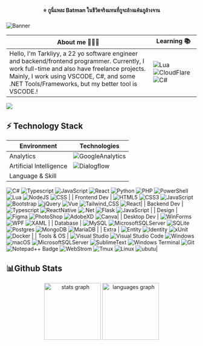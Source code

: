 <h4 align="center">⭐️ กูนี่แหละ Batman ในชีวิตจริงแทนที่กูจะล้างแค้นกูล้างจาน</h4>

![Banner](https://m1r.ai/n1mk6.png)

| About me ☝🏻🤓 | Learning 📚 |
|-|-|
| Hello, I'm Tarkliyy, a 22 yo software engineer and backend/frontend programmer. Currently, I work full-time and also have freelance projects. <br>Mainly, I work using VSCODE, C#, and some .NET Tools/Frameworks, but my better tool is VSCODE.!</br> |  ![Lua](https://img.shields.io/badge/lua-%235C2D91.svg?style=for-the-badge&logo=lua&logoColor=white)  ![CloudFlare](https://img.shields.io/badge/Cloudflare-F38020?style=for-the-badge&logo=Cloudflare&logoColor=white) ![C#](https://img.shields.io/badge/c%23-551DEF.svg?style=for-the-badge&logo=csharp&logoColor=white)||

[![](https://visitcount.itsvg.in/api?id=Tarkliyy&label=Profile%20Views&color=11&icon=4&pretty=true)](https://github.com/tarkliyy)

<h2>⚡ Technology Stack </h2>

| Environment | Technologies |
| ----------- | ------------ |
| Analytics | ![GoogleAnalytics](https://img.shields.io/badge/Google%20Analytics-E37400?style=for-the-badge&logo=google%20analytics&logoColor=white)|
| Artificial Intelligence |   ![Dialogflow](https://img.shields.io/badge/dialogflow-FF9800?style=for-the-badge&logo=dialogflow&logoColor=white) |
| Language & Skill | 
![C#](https://img.shields.io/badge/c%23-551DEF.svg?style=for-the-badge&logo=csharp&logoColor=white) ![Typescript](https://img.shields.io/badge/TypeScript-007ACC?style=for-the-badge&logo=typescript&logoColor=white) ![JavaScript](https://img.shields.io/badge/JavaScript-F7DF1E?style=for-the-badge&logo=javascript&logoColor=black)
![React](https://img.shields.io/badge/React-20232A?style=for-the-badge&logo=react&logoColor=61DAFB)  ![Python](https://img.shields.io/badge/python-3670A0?style=for-the-badge&logo=python&logoColor=ffdd54) ![PHP](https://img.shields.io/badge/php-%23777BB4.svg?style=for-the-badge&logo=php&logoColor=white) ![PowerShell](https://img.shields.io/badge/PowerShell-%235391FE.svg?style=for-the-badge&logo=powershell&logoColor=white) ![Lua](https://img.shields.io/badge/lua-%235C2D91.svg?style=for-the-badge&logo=lua&logoColor=white) ![NodeJS](https://img.shields.io/badge/Node.js-43853D?style=for-the-badge&logo=node.js&logoColor=white) ![CSS](https://img.shields.io/badge/CSS-239120?&style=for-the-badge&logo=css3&logoColor=white) |
| Frontend Dev | ![HTML5](https://img.shields.io/badge/html5-%23E34F26.svg?style=for-the-badge&logo=html5&logoColor=white) ![CSS3](https://img.shields.io/badge/css3-%231572B6.svg?style=for-the-badge&logo=css3&logoColor=white) ![JavaScript](https://img.shields.io/badge/javascript-%23323330.svg?style=for-the-badge&logo=javascript&logoColor=%23F7DF1E) ![Bootstrap](https://img.shields.io/badge/bootstrap-%23563D7C.svg?style=for-the-badge&logo=bootstrap&logoColor=white) ![jQuery](https://img.shields.io/badge/jquery-%230769AD.svg?style=for-the-badge&logo=jquery&logoColor=white) ![Vue](https://img.shields.io/badge/Vue.js-35495E?style=for-the-badge&logo=vue.js&logoColor=4FC08D) ![Tailwind_CSS](https://img.shields.io/badge/Tailwind_CSS-38B2AC?style=for-the-badge&logo=tailwind-css&logoColor=white) ![React](https://img.shields.io/badge/React-20232A?style=for-the-badge&logo=react&logoColor=61DAFB)|
| Backend Dev |  ![Typescript](https://img.shields.io/badge/TypeScript-007ACC?style=for-the-badge&logo=typescript&logoColor=white) ![ReactNative](https://img.shields.io/badge/React_Native-20232A?style=for-the-badge&logo=react&logoColor=61DAFB) ![.Net](https://img.shields.io/badge/ASP.NET-5C2D91?style=for-the-badge&logo=.net&logoColor=white) ![Flask](https://img.shields.io/badge/flask-%23000.svg?style=for-the-badge&logo=flask&logoColor=white) ![JavaScript](https://img.shields.io/badge/javascript-%23323330.svg?style=for-the-badge&logo=javascript&logoColor=%23F7DF1E)  |
| Design | ![Figma](https://img.shields.io/badge/Figma-F24E1E?style=for-the-badge&logo=figma&logoColor=white) ![PhotoShop](https://img.shields.io/badge/Adobe%20Photoshop-31A8FF?style=for-the-badge&logo=Adobe%20Photoshop&logoColor=black) ![AdobeXD](https://img.shields.io/badge/Adobe%20XD-470137?style=for-the-badge&logo=Adobe%20XD&logoColor=#FF61F6) ![Canva](https://img.shields.io/badge/Canva-%2300C4CC.svg?&style=for-the-badge&logo=Canva&logoColor=white)|
| Desktop Dev | ![WinForms](https://img.shields.io/badge/WinForms-5A677A?style=for-the-badge&logo=windowsXP&logoColor=FFFFFF) ![WPF](https://img.shields.io/badge/WPF-1572B6?style=for-the-badge&logo=windows&logoColor=FFFFFF) ![XAML](https://img.shields.io/badge/xaml-%23007ACC.svg?style=for-the-badge&logo=xaml&logoColor=white) |
| Database | ![MySQL](https://img.shields.io/badge/mysql-%231572B6.svg?style=for-the-badge&logo=mysql&logoColor=white) ![MicrosoftSQLServer](https://img.shields.io/badge/MS%20SQL%20Server-CC2927?style=for-the-badge&logo=microsoft%20sql%20server&logoColor=white) ![SQLite](https://img.shields.io/badge/sqlite-%2307405e.svg?style=for-the-badge&logo=sqlite&logoColor=white) ![Postgres](https://img.shields.io/badge/postgresql-%23316192.svg?style=for-the-badge&logo=postgresql&logoColor=white) ![MongoDB](https://img.shields.io/badge/MongoDB-%234ea94b.svg?style=for-the-badge&logo=mongodb&logoColor=white) ![MariaDB](https://img.shields.io/badge/MariaDB-003545?style=for-the-badge&logo=mariadb&logoColor=white) |
| Extra |  ![Entity](https://img.shields.io/badge/Entity%20Framework-5C2D91?style=for-the-badge&logo=.net) ![Identity](https://img.shields.io/badge/ASP%20Identity-4879AB?style=for-the-badge&logo=microsoft) ![xUnit](https://img.shields.io/badge/XUnit-black?style=for-the-badge&logo=x) ![Docker](https://img.shields.io/badge/docker-%230db7ed.svg?style=for-the-badge&logo=docker&logoColor=white) |
| Tools & OS | ![Visual Studio](https://img.shields.io/badge/Visual%20Studio-5E4481?style=for-the-badge&logo=Visual%20Studio&logoColor=FFFFFF) ![Visual Studio Code](https://img.shields.io/badge/Visual%20Studio%20Code-0080CE?style=for-the-badge&logo=Visual%20Studio%20Code&logoColor=FFFFFF)   ![Windows](https://img.shields.io/badge/Windows-0078D6?style=for-the-badge&logo=windows&logoColor=white) ![macOS](https://img.shields.io/badge/mac%20os-000000?style=for-the-badge&logo=macos&logoColor=F0F0F0) ![MicrosoftSQLServer](https://img.shields.io/badge/MS%20SQL%20SMS-CC2927?style=for-the-badge&logo=microsoft%20sql%20server&logoColor=white) ![SublimeText](https://img.shields.io/badge/sublime_text-%23575757.svg?&style=for-the-badge&logo=sublime-text&logoColor=important)  ![Windows Terminal](https://img.shields.io/badge/MS%20Terminal-%234D4D4D.svg?style=for-the-badge&logo=windows-terminal&logoColor=white) ![Git](https://img.shields.io/badge/git-%23F05033.svg?style=for-the-badge&logo=git&logoColor=white) ![Notepad++ Badge](https://img.shields.io/badge/Notepad++-%234ea94b.svg?style=for-the-badge&logo=notepad%2B%2B&logoColor=white) ![WebStrom](https://img.shields.io/badge/WebStorm-000000?style=for-the-badge&logo=WebStorm&logoColor=white) ![Tmux](https://img.shields.io/badge/tmux-1BB91F?style=for-the-badge&logo=tmux&logoColor=white)
![Linux](https://img.shields.io/badge/Linux-FCC624?style=for-the-badge&logo=linux&logoColor=black) ![ubutu](https://img.shields.io/badge/Ubuntu-E95420?style=for-the-badge&logo=ubuntu&logoColor=white)|<br>

<h2>📊Github Stats</h2>

<div align="center">
  <img src="https://github-readme-stats.vercel.app/api?username=tarkliyy&hide_title=false&hide_rank=false&show_icons=true&include_all_commits=true&count_private=true&disable_animations=false&theme=dracula&locale=en&hide_border=false" height="150" alt="stats graph"  />
  <img src="https://github-readme-stats.vercel.app/api/top-langs?username=tarkliyy&locale=en&hide_title=false&layout=compact&card_width=320&langs_count=5&theme=dracula&hide_border=false" height="150" alt="languages graph"  />
</div>
